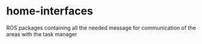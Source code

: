 # home-interfaces
ROS packages containing all the needed message for communication of the areas with the task manager
